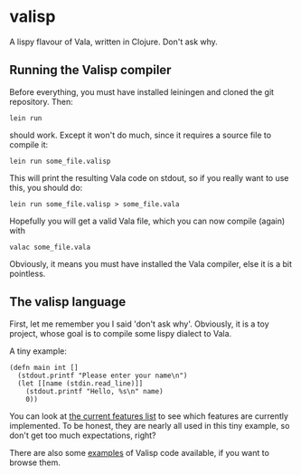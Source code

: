 valisp
======

A lispy flavour of Vala, written in Clojure. Don't ask why.

Running the Valisp compiler
---------------------------
Before everything, you must have installed leiningen and cloned the
git repository. Then:

```
lein run
```

should work. Except it won't do much, since it requires a source file
to compile it:

```
lein run some_file.valisp
```

This will print the resulting Vala code on stdout, so if you really
want to use this, you should do:

```
lein run some_file.valisp > some_file.vala
```

Hopefully you will get a valid Vala file, which you can now compile
(again) with 

```
valac some_file.vala
```

Obviously, it means you must have installed the Vala compiler, else it
is a bit pointless.

The valisp language
-------------------
First, let me remember you I said 'don't ask why'. Obviously, it is a
toy project, whose goal is to compile some lispy dialect to Vala.

A tiny example:

```
(defn main int []
  (stdout.printf "Please enter your name\n")
  (let [[name (stdin.read_line)]]
    (stdout.printf "Hello, %s\n" name)
    0))
```

You can look at [the current features list](doc/features.md) to see
which features are currently implemented. To be honest, they are
nearly all used in this tiny example, so don't get too much
expectations, right?

There are also some [examples](doc/examples) of Valisp code available,
if you want to browse them.

